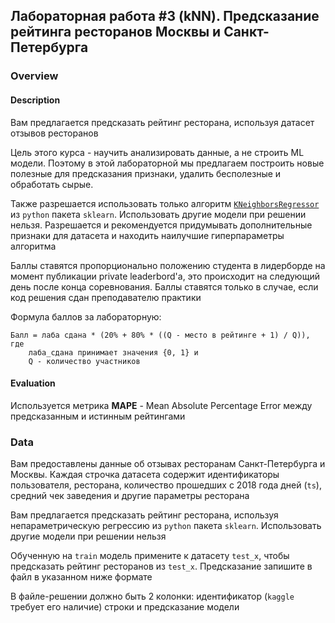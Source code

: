 ## Лабораторная работа #3 (kNN). Предсказание рейтинга ресторанов Москвы и Санкт-Петербурга
### Overview
#### Description
Вам предлагается предсказать рейтинг ресторана, используя датасет отзывов ресторанов

Цель этого курса - научить анализировать данные, а не строить ML модели. Поэтому в этой лабораторной мы предлагаем построить новые полезные для предсказания признаки, удалить бесполезные и обработать сырые.

Также разрешается использовать только алгоритм [`KNeighborsRegressor`](https://scikit-learn.org/stable/modules/generated/sklearn.neighbors.KNeighborsRegressor.html#sklearn.neighbors.KNeighborsRegressor) из `python` пакета `sklearn`. Использовать другие модели при решении нельзя. Разрешается и рекомендуется придумывать дополнительные признаки для датасета и находить наилучшие гиперпараметры алгоритма

Баллы ставятся пропорционально положению студента в лидерборде на момент публикации private leaderbord'а, это происходит на следующий день после конца соревнования. Баллы ставятся только в случае, если код решения сдан преподавателю практики

Формула баллов за лабораторную:
```
Балл = лаба сдана * (20% + 80% * ((Q - место в рейтинге + 1) / Q)), где
    лаба_сдана принимает значения {0, 1} и
    Q - количество участников
```
#### Evaluation
Используется метрика **MAPE** - Mean Absolute Percentage Error между предсказанным и истинным рейтингами
### Data
Вам предоставлены данные об отзывах ресторанам Санкт-Петербурга и Москвы. Каждая строчка датасета содержит идентификаторы пользователя, ресторана, количество прошедших с 2018 года дней (`ts`), средний чек заведения и другие параметры ресторана

Вам предлагается предсказать рейтинг ресторана, используя непараметрическую регрессию из `python` пакета `sklearn`. Использовать другие модели при решении нельзя

Обученную на `train` модель примените к датасету `test_x`, чтобы предсказать рейтинг ресторанов из `test_x`. Предсказание запишите в файл в указанном ниже формате

В файле-решении должно быть 2 колонки: идентификатор (`kaggle` требует его наличие) строки и предсказание модели
